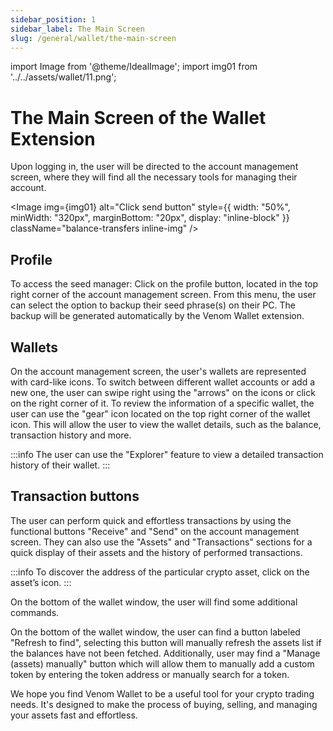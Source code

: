 ```yaml
---
sidebar_position: 1
sidebar_label: The Main Screen
slug: /general/wallet/the-main-screen
---
```


import Image from '@theme/IdealImage';
import img01 from '../../assets/wallet/11.png';

# The Main Screen of the Wallet Extension

Upon logging in, the user will be directed to the account management screen, where they will find all the necessary tools for managing their account.

<Image img={img01} alt="Click send button"
    style={{ width: "50%", minWidth: "320px", marginBottom: "20px", display: "inline-block" }}
    className="balance-transfers inline-img"
/>

## Profile

To access the seed manager: Click on the profile button, located in the top right corner of the account management screen. From this menu, the user can select the option to backup their seed phrase(s) on their PC. The backup will be generated automatically by the Venom Wallet extension.


## Wallets

On the account management screen, the user's wallets are represented with card-like icons. To switch between different wallet accounts or add a new one, the user can swipe right using the "arrows" on the icons or click on the right corner of it. To review the information of a specific wallet, the user can use the "gear" icon located on the top right corner of the wallet icon. This will allow the user to view the wallet details, such as the balance, transaction history and more.

>   
> 
:::info
The user can use the "Explorer" feature to view a detailed transaction history of their wallet.
:::

## Transaction buttons

The user can perform quick and effortless transactions by using the functional buttons "Receive" and "Send" on the account management screen. They can also use the "Assets" and "Transactions" sections for a quick display of their assets and the history of performed transactions.

  

:::info
To discover the address of the particular crypto asset, click on the asset’s icon.
:::
  

On the bottom of the wallet window, the user will find some additional commands.

On the bottom of the wallet window, the user can find a button labeled "Refresh to find", selecting this button will manually refresh the assets list if the balances have not been fetched. Additionally, user may find a "Manage (assets) manually" button which will allow them to manually add a custom token by entering the token address or manually search for a token.

We hope you find Venom Wallet to be a useful tool for your crypto trading needs. It's designed to make the process of buying, selling, and managing your assets fast and effortless.
